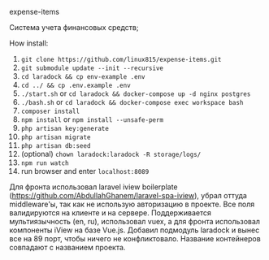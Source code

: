 expense-items

Cистема учета финансовых средств;

How install:
1. `git clone https://github.com/linux815/expense-items.git`
2. `git submodule update --init --recursive`
3. `cd laradock && cp env-example .env `
4. `cd ../ && cp .env.example .env`
5. `./start.sh` or `cd laradock && docker-compose up -d nginx postgres`
6. `./bash.sh` or `cd laradock && docker-compose exec workspace bash`
7. `composer install`
8. `npm install` or `npm install --unsafe-perm`
9. `php artisan key:generate`
10. `php artisan migrate`
11. `php artisan db:seed`
12. (optional) `chown laradock:laradock -R storage/logs/`
13. `npm run watch`
14. run browser and enter `localhost:8089`

Для фронта использовал laravel iview boilerplate (https://github.com/AbdullahGhanem/laravel-spa-iview), убрал оттуда middleware'ы,
так как не использую авторизацию в проекте. 
Все поля валидируются на клиенте и на сервере. Поддерживается мультиязычность (en, ru), использовал vuex, а для фронта использовал компоненты iView на базе Vue.js.
Добавил подмодуль laradock и вынес все на 89 порт, чтобы ничего не конфликтовало. Название контейнеров совпадают с названием проекта.


